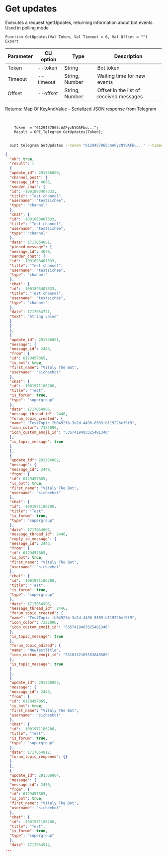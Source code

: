 ﻿---
sidebar_position: 2
---

# Get updates
 Executes a request /getUpdates, returning information about bot events. Used in polling mode



`Function GetUpdates(Val Token, Val Timeout = 0, Val Offset = "") Export`

  | Parameter | CLI option | Type | Description |
  |-|-|-|-|
  | Token | --token | String | Bot token |
  | Timeout | --timeout | String, Number | Waiting time for new events |
  | Offset | --offset | String, Number | Offset in the list of received messages |

  
  Returns:  Map Of KeyAndValue - Serialized JSON response from Telegram

<br/>




```bsl title="Code example"
    Token  = "6129457865:AAFyzNYOAFbu...";
    Result = OPI_Telegram.GetUpdates(Token);
```



```sh title="CLI command example"
    
  oint telegram GetUpdates --token "6129457865:AAFyzNYOAFbu..." --timeout %timeout% --offset %offset%

```

```json title="Result"
{
  "ok": true,
  "result": [
  {
  "update_id": 291366000,
  "channel_post": {
  "message_id": 4685,
  "sender_chat": {
  "id": -1001893407333,
  "title": "Test channel",
  "username": "testsichee",
  "type": "channel"
  },
  "chat": {
  "id": -1001893407333,
  "title": "Test channel",
  "username": "testsichee",
  "type": "channel"
  },
  "date": 1717054881,
  "pinned_message": {
  "message_id": 4670,
  "sender_chat": {
  "id": -1001893407333,
  "title": "Test channel",
  "username": "testsichee",
  "type": "channel"
  },
  "chat": {
  "id": -1001893407333,
  "title": "Test channel",
  "username": "testsichee",
  "type": "channel"
  },
  "date": 1717054721,
  "text": "String value"
  }
  }
  },
  {
  "update_id": 291366001,
  "message": {
  "message_id": 2446,
  "from": {
  "id": 6129457865,
  "is_bot": true,
  "first_name": "Vitaly The Bot",
  "username": "sicheebot"
  },
  "chat": {
  "id": -1001971186208,
  "title": "Test",
  "is_forum": true,
  "type": "supergroup"
  },
  "date": 1717054906,
  "message_thread_id": 2446,
  "forum_topic_created": {
  "name": "TestTopic fb0492fb-3a2d-4496-8309-b119226ef9f9",
  "icon_color": 7322096,
  "icon_custom_emoji_id": "5357419403325481346"
  },
  "is_topic_message": true
  }
  },
  {
  "update_id": 291366002,
  "message": {
  "message_id": 2448,
  "from": {
  "id": 6129457865,
  "is_bot": true,
  "first_name": "Vitaly The Bot",
  "username": "sicheebot"
  },
  "chat": {
  "id": -1001971186208,
  "title": "Test",
  "is_forum": true,
  "type": "supergroup"
  },
  "date": 1717054907,
  "message_thread_id": 2446,
  "reply_to_message": {
  "message_id": 2446,
  "from": {
  "id": 6129457865,
  "is_bot": true,
  "first_name": "Vitaly The Bot",
  "username": "sicheebot"
  },
  "chat": {
  "id": -1001971186208,
  "title": "Test",
  "is_forum": true,
  "type": "supergroup"
  },
  "date": 1717054906,
  "message_thread_id": 2446,
  "forum_topic_created": {
  "name": "TestTopic fb0492fb-3a2d-4496-8309-b119226ef9f9",
  "icon_color": 7322096,
  "icon_custom_emoji_id": "5357419403325481346"
  },
  "is_topic_message": true
  },
  "forum_topic_edited": {
  "name": "NewTestTitle",
  "icon_custom_emoji_id": "5310132165583840589"
  },
  "is_topic_message": true
  }
  },
  {
  "update_id": 291366003,
  "message": {
  "message_id": 2449,
  "from": {
  "id": 6129457865,
  "is_bot": true,
  "first_name": "Vitaly The Bot",
  "username": "sicheebot"
  },
  "chat": {
  "id": -1001971186208,
  "title": "Test",
  "is_forum": true,
  "type": "supergroup"
  },
  "date": 1717054912,
  "forum_topic_reopened": {}
  }
  },
  {
  "update_id": 291366004,
  "message": {
  "message_id": 2450,
  "from": {
  "id": 6129457865,
  "is_bot": true,
  "first_name": "Vitaly The Bot",
  "username": "sicheebot"
  },
  "chat": {
  "id": -1001971186208,
  "title": "Test",
  "is_forum": true,
  "type": "supergroup"
  },
  "date": 1717054912,
...
```

